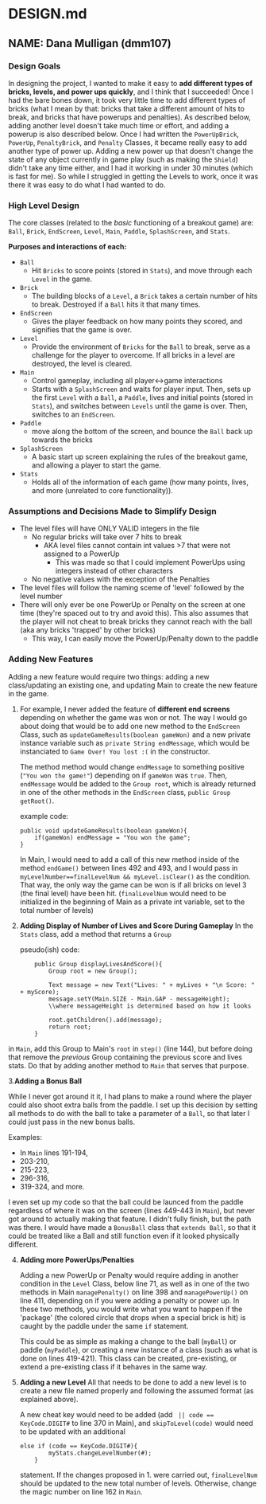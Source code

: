 # DESIGN.md

## NAME: Dana Mulligan (dmm107)
 
### Design Goals
In designing the project, I wanted to make it easy to **add different types of bricks, levels, and power ups quickly**, and I think that I succeeded! Once I had the bare bones down, it took very little time to add different types of bricks (what I mean by that: bricks that take a different amount of hits to break, and bricks that have powerups and penalties). As described below, adding another level doesn't take much time or effort, and adding a powerup is also described below. Once I had written the ``PowerUpBrick``, ``PowerUp``, ``PenaltyBrick``, and ``Penalty`` Classes, it became really easy to add another type of power up. Adding a new power up that doesn't change the state of any object currently in game play (such as making the ``Shield``) didn't take any time either, and I had it working in under 30 minutes (which is fast for me). So while I struggled in getting the Levels to work, once it was there it was easy to do what I had wanted to do.

### High Level Design
The core classes (related to the *basic* functioning of a breakout game) are:
``Ball``, ``Brick``, ``EndScreen``, ``Level``, ``Main``, ``Paddle``, ``SplashScreen``, and ``Stats``.

**Purposes and interactions of each:**
* ``Ball``
    * Hit ``Bricks`` to score points (stored in ``Stats``), and move through each ``Level`` in the game.
* ``Brick``
    * The building blocks of a ``Level``, a ``Brick`` takes a certain number of hits to break. Destroyed if a ``Ball`` hits it that many times.
* ``EndScreen``
    * Gives the player feedback on how many points they scored, and signifies that the game is over.
* ``Level``
    * Provide the environment of ``Bricks`` for the ``Ball`` to break, serve as a challenge for the player to overcome. If all bricks in a level are destroyed, the level is cleared.
* ``Main``
    * Control gameplay, including all player<->game interactions
    * Starts with a ``SplashScreen`` and waits for player input. Then, sets up the first ``Level`` with a ``Ball``, a ``Paddle``, lives and initial points (stored in ``Stats``), and switches between ``Levels`` until the game is over. Then, switches to an ``EndScreen``.
* ``Paddle``
    * move along the bottom of the screen, and bounce the ``Ball`` back up towards the bricks
* ``SplashScreen``
    * A basic start up screen explaining the rules of the breakout game, and allowing a player to start the game.
* ``Stats``
    * Holds all of the information of each game (how many points, lives, and more (unrelated to core functionality)).

### Assumptions and Decisions Made to Simplify Design
* The level files will have ONLY VALID integers in the file
    * No regular bricks will take over 7 hits to break
        * AKA level files cannot contain int values >7 that were not assigned to a PowerUp
            * This was made so that I could implement PowerUps using integers instead of other characters
    * No negative values with the exception of the Penalties
* The level files will follow the naming sceme of 'level' followed by the level number
* There will only ever be one PowerUp or Penalty on the screen at one time (they're spaced out to try and avoid this). This also assumes that the player will not cheat to break bricks they cannot reach with the ball (aka any bricks 'trapped' by other bricks)
    * This way, I can easily move the PowerUp/Penalty down to the paddle


### Adding New Features
Adding a new feature would require two things: adding a new class/updating an existing one, and updating Main to create the new feature in the game. 

1. For example, I never added the feature of **different end screens** depending on whether the game was won or not. The way I would go about doing that would be to add one new method to the ``EndScreen`` Class, such as ``updateGameResults(boolean gameWon)`` and a new private instance variable such as ``private String endMessage``, which would be instanciated to ``Game Over! You lost :(`` in the constructor.
 
    The method method would change ``endMessage`` to something positive (``"You won the game!"``) depending on if ``gameWon`` was ``true``.  Then, ``endMessage`` would be added to the ``Group root``, which is already returned in one of the other methods in the ``EndScreen`` class, ``public Group getRoot()``. 

    example code:
    ```
    public void updateGameResults(boolean gameWon){
        if(gameWon) endMessage = "You won the game";
    }
    ```

    In Main, I would need to add a call of this new method inside of the method ``endGame()`` between lines 492 and 493, and I would pass in ``myLevelNumber==finalLevelNum && myLevel.isClear()`` as the condition. That way, the only way the game can be won is if all bricks on level 3 (the final level) have been hit. (``finalLevelNum`` would need to be initialized in the beginning of Main as a private int variable, set to the total number of levels)

2. **Adding Display of Number of Lives and Score During Gameplay**
    In the ``Stats`` class, add a method that returns a ``Group``
    
    pseudo(ish) code:
    ```
        public Group displayLivesAndScore(){
            Group root = new Group();
            
            Text message = new Text("Lives: " + myLives + "\n Score: " + myScore);
            message.setY(Main.SIZE - Main.GAP - messageHeight); 
            \\where messageHeight is determined based on how it looks
            
            root.getChildren().add(message);
            return root;
        }
    ```
 in ``Main``, add this Group to Main's ``root`` in ``step()`` (line 144), but before doing that remove the *previous* Group containing the previous score and lives stats. Do that by adding another method to ``Main`` that serves that purpose.
 
3.**Adding a Bonus Ball**

While I never got around it it, I had plans to make a round where the player could also shoot extra balls from the paddle. I set up this decision by setting all methods to do with the ball to take a parameter of a ``Ball``, so that later I could just pass in the new bonus balls.

Examples:
* In `Main` lines 191-194,
* 203-210, 
* 215-223, 
* 296-316, 
* 319-324, and more.

I even set up my code so that the ball could be launced from the paddle regardless of where it was on the screen (lines 449-443 in ``Main``), but never got around to actually making that feature. I didn't fully finish, but the path was there. I would have made a `BonusBall` class that ``extends Ball``, so that it could be treated like a Ball and still function even if it looked physically different.


4. **Adding more PowerUps/Penalties**

    Adding a new PowerUp or Penalty would require adding in another condition in the ``Level`` Class, below line 71, as well as in one of the two methods in Main ``managePenalty()`` on line 398 and ``managePowerUp()`` on line 411, depending on if you were adding a penalty or power up. In these two methods, you would write what you want to happen if the 'package' (the colored circle that drops when a special brick is hit) is caught by the paddle under the same ``if`` statement.
    
    This could be as simple as making a change to the ball (``myBall``) or paddle (``myPaddle``), or creating a new instance of a class (such as what is done on lines 419-421). This class can be created, pre-existing, or extend a pre-existing class if it behaves in the same way.
    
5. **Adding a new Level**
    All that needs to be done to add a new level is to create a new file named properly and following the assumed format (as explained above).
    
    A new cheat key would need to be added (add `` || code == KeyCode.DIGIT#`` to line 370 in Main), and ``skipToLevel(code)`` would need to be updated with an additional 
    ```
    else if (code == KeyCode.DIGIT#){
            myStats.changeLevelNumber(#);
        }    
    ```
    statement. If the changes proposed in 1. were carried out, `finalLevelNum` should be updated to the new total number of levels. Otherwise, change the magic number on line 162 in ``Main``. 
